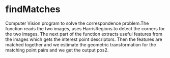 # findMatches
Computer Vision program to solve the correspondence problem.The function reads the two images, uses HarrisRegions to detect
the corners for the two images. The next part of the function extracts useful features from the images which gets the interest point descriptors. Then the features are matched together and we estimate the geometric transformation for the matching point pairs and we get the output pos2.
